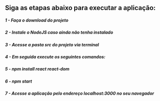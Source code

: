 ## Siga as etapas abaixo para executar a aplicação:
##### 1 - Faça o download do projeto
##### 2 - Instale o NodeJS caso ainda não tenha instalado
##### 3 - Acesse a pasta src do projeto via terminal
##### 4 - Em seguida execute os seguintes comandos:
##### 5 - npm install react react-dom
##### 6 - npm start
##### 7 - Acesse a aplicação pelo endereço localhost:3000 no seu navegador
